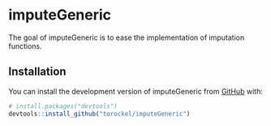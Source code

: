 
<!-- README.md is generated from README.Rmd. Please edit that file -->

# imputeGeneric

<!-- badges: start -->
<!-- badges: end -->

The goal of imputeGeneric is to ease the implementation of imputation
functions.

## Installation

You can install the development version of imputeGeneric from
[GitHub](https://github.com/) with:

``` r
# install.packages("devtools")
devtools::install_github("torockel/imputeGeneric")
```
